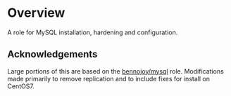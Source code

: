 Overview
========

A role for MySQL installation, hardening and configuration.

Acknowledgements
----------------

Large portions of this are based on the [bennojoy/mysql](https://github.com/bennojoy/mysql) role. Modifications made primarily to remove replication and to include fixes for install on CentOS7.
